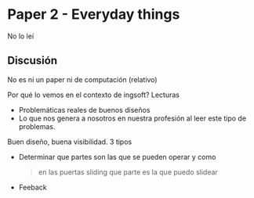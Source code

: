 # Paper 2 - Everyday things

No lo leí

## Discusión

No es ni un paper ni de computación (relativo)

Por qué lo vemos en el contexto de ingsoft? Lecturas

- Problemáticas reales de buenos diseños
- Lo que nos genera a nosotros en nuestra profesión al leer este tipo de
  problemas.

Buen diseño, buena visibilidad. 3 tipos

- Determinar que partes son las que se pueden operar y como

  > en las puertas sliding que parte es la que puedo slidear

- Feeback